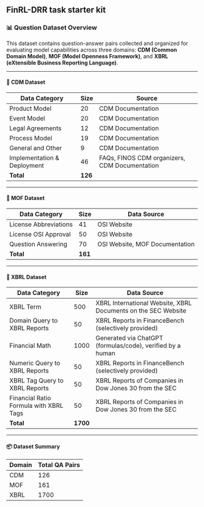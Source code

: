 ## FinRL-DRR task starter kit

### 📊 Question Dataset Overview

This dataset contains question-answer pairs collected and organized for evaluating model capabilities across three domains: **CDM (Common Domain Model)**, **MOF (Model Openness Framework)**, and **XBRL (eXtensible Business Reporting Language)**.

---

#### 📁 CDM Dataset

| **Data Category**               | **Size** | **Source**             |
|-------------------------------|----------|------------------------|
| Product Model                 | 20       | CDM Documentation      |
| Event Model                   | 20       | CDM Documentation      |
| Legal Agreements              | 12       | CDM Documentation      |
| Process Model                 | 19       | CDM Documentation      |
| General and Other             | 9        | CDM Documentation      |
| Implementation & Deployment  | 46       | FAQs, FINOS CDM organizers, CDM Documentation |
| **Total**                     | **126**  |                        |

---

#### 📁 MOF Dataset

| **Data Category**            | **Size** | **Data Source**               |
|-----------------------------|----------|-------------------------------|
| License Abbreviations       | 41       | OSI Website                   |
| License OSI Approval        | 50       | OSI Website                   |
| Question Answering          | 70       | OSI Website, MOF Documentation |
| **Total**                   | **161**  |                               |

---

#### 📁 XBRL Dataset

| **Data Category**                         | **Size** | **Data Source**                                                                 |
|------------------------------------------|----------|---------------------------------------------------------------------------------|
| XBRL Term                                | 500      | XBRL International Website, XBRL Documents on the SEC Website                  |
| Domain Query to XBRL Reports             | 50       | XBRL Reports in FinanceBench (selectively provided)                            |
| Financial Math                           | 1000     | Generated via ChatGPT (formulas/code), verified by a human                     |
| Numeric Query to XBRL Reports            | 50       | XBRL Reports in FinanceBench (selectively provided)                            |
| XBRL Tag Query to XBRL Reports           | 50       | XBRL Reports of Companies in Dow Jones 30 from the SEC                         |
| Financial Ratio Formula with XBRL Tags   | 50       | XBRL Reports of Companies in Dow Jones 30 from the SEC                         |
| **Total**                                | **1700** |                                                                                 |

---

#### 📦 Dataset Summary

| **Domain** | **Total QA Pairs** |
|------------|--------------------|
| CDM        | 126                |
| MOF        | 161                |
| XBRL       | 1700               |
